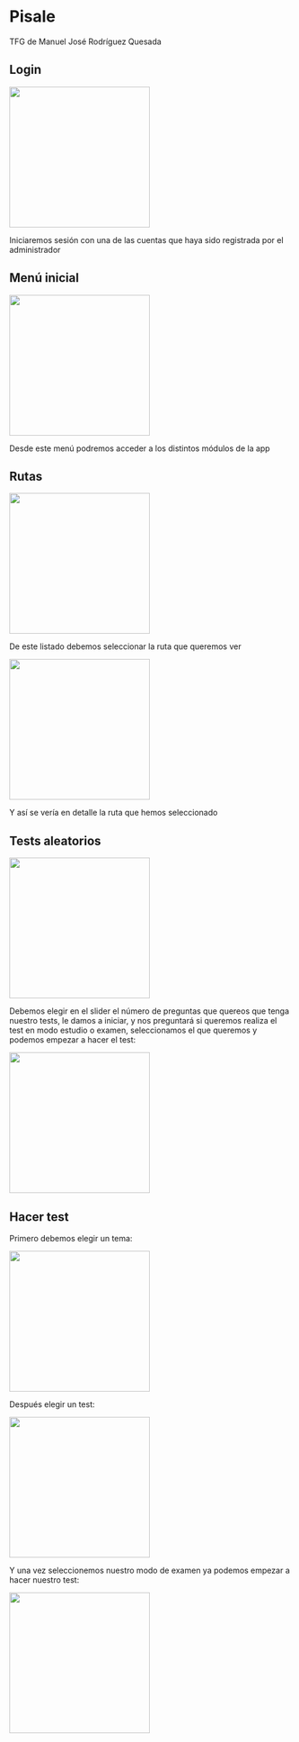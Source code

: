 # Pisale

TFG de Manuel José Rodríguez Quesada

## Login

<img src="https://user-images.githubusercontent.com/80096502/173249016-44d21eb0-d9dd-4daf-9151-ea9066b774d7.png" width=250>

Iniciaremos sesión con una de las cuentas que haya sido registrada por el administrador

## Menú inicial

<img src="https://user-images.githubusercontent.com/80096502/173249097-e091ae15-696e-4ad6-889f-3fed450db65c.png" width=250>

Desde este menú podremos acceder a los distintos módulos de la app

## Rutas

<img src="https://user-images.githubusercontent.com/80096502/173249142-7150621d-e6b3-47da-acd7-1c3bafbee535.png" width=250>

De este listado debemos seleccionar la ruta que queremos ver

<img src="https://user-images.githubusercontent.com/80096502/173249176-57782400-3d31-44fa-9e6c-0ad1f74e6260.png" width=250>

Y así se vería en detalle la ruta que hemos seleccionado


## Tests aleatorios

<img src="https://user-images.githubusercontent.com/80096502/173249218-ce33fef9-9059-4da2-a177-881eccee9310.png" width=250>

Debemos elegir en el slider el número de preguntas que quereos que tenga nuestro tests, le damos a iniciar, y nos preguntará si queremos realiza el test en modo estudio o examen, seleccionamos el que queremos y podemos empezar a hacer el test:

<img src="https://user-images.githubusercontent.com/80096502/173249278-37f36857-4525-44d4-bdbb-6c3355e9cf97.png" width=250>

## Hacer test

Primero debemos elegir un tema:

<img src="https://user-images.githubusercontent.com/80096502/173249330-fb128593-c1b4-4140-8583-292f24a4c73d.png" width=250>

Después elegir un test:

<img src="https://user-images.githubusercontent.com/80096502/173249362-62b23f98-7aae-4dbf-9581-68d1101f6619.png" width=250>

Y una vez seleccionemos nuestro modo de examen ya podemos empezar a hacer nuestro test:

<img src="https://user-images.githubusercontent.com/80096502/173249278-37f36857-4525-44d4-bdbb-6c3355e9cf97.png" width=250>


